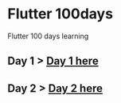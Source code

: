 # Flutter 100days
Flutter 100 days learning

## Day 1 > [Day 1 here](https://github.com/krishnadeveloper/flutter100days/tree/day001)
## Day 2 > [Day 2 here](https://github.com/krishnadeveloper/flutter100days/tree/day002)
